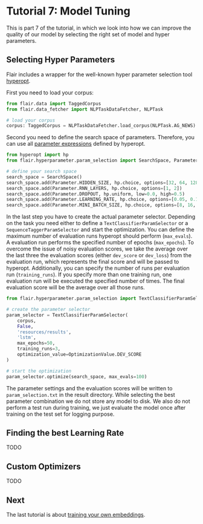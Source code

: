# Tutorial 7: Model Tuning

This is part 7 of the tutorial, in which we look into how we can improve the quality of our model by selecting
the right set of model and hyper parameters.

## Selecting Hyper Parameters

Flair includes a wrapper for the well-known hyper parameter selection tool [hyperopt](https://github.com/hyperopt/hyperopt).

First you need to load your corpus:
```python
from flair.data import TaggedCorpus
from flair.data_fetcher import NLPTaskDataFetcher, NLPTask

# load your corpus
corpus: TaggedCorpus = NLPTaskDataFetcher.load_corpus(NLPTask.AG_NEWS)
```

Second you need to define the search space of parameters.
Therefore, you can use all [parameter expressions](https://github.com/hyperopt/hyperopt/wiki/FMin#21-parameter-expressions) defined by hyperopt.

```python
from hyperopt import hp
from flair.hyperparameter.param_selection import SearchSpace, Parameter

# define your search space
search_space = SearchSpace()
search_space.add(Parameter.HIDDEN_SIZE, hp.choice, options=[32, 64, 128])
search_space.add(Parameter.RNN_LAYERS, hp.choice, options=[1, 2])
search_space.add(Parameter.DROPOUT, hp.uniform, low=0.0, high=0.5)
search_space.add(Parameter.LEARNING_RATE, hp.choice, options=[0.05, 0.1, 0.15, 0.2])
search_space.add(Parameter.MINI_BATCH_SIZE, hp.choice, options=[8, 16, 32])
```

In the last step you have to create the actual parameter selector. 
Depending on the task you need either to define a `TextClassifierParamSelector` or a `SequenceTaggerParamSelector` and 
start the optimization.
You can define the maximum number of evaluation runs hyperopt should perform (`max_evals`).
A evaluation run performs the specified number of epochs (`max_epochs`). 
To overcome the issue of noisy evaluation scores, we take the average over the last three the evaluation scores (either 
`dev_score` or `dev_loss`) from the evaluation run, which represents the final score and will be passed to hyperopt.
Additionally, you can specify the number of runs per evaluation run (`training_runs`). 
If you specify more than one training run, one evaluation run will be executed the specified number of times.
The final evaluation score will be the average over all those runs.

```python
from flair.hyperparameter.param_selection import TextClassifierParamSelector, OptimizationValue

# create the parameter selector
param_selector = TextClassifierParamSelector(
    corpus, 
    False, 
    'resources/results', 
    'lstm',
    max_epochs=50, 
    training_runs=3,
    optimization_value=OptimizationValue.DEV_SCORE
)

# start the optimization
param_selector.optimize(search_space, max_evals=100)
```

The parameter settings and the evaluation scores will be written to `param_selection.txt` in the result directory.
While selecting the best parameter combination we do not store any model to disk. We also do not perform a test run
during training, we just evaluate the model once after training on the test set for logging purpose.

## Finding the best Learning Rate

TODO

## Custom Optimizers

TODO


## Next

The last tutorial is about [training your own embeddings](/resources/docs/TUTORIAL_8_TRAINING_LM_EMBEDDINGS.md).